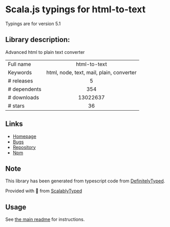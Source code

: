 
# Scala.js typings for html-to-text

Typings are for version 5.1

## Library description:
Advanced html to plain text converter

|                    |                 |
| ------------------ | :-------------: |
| Full name          | html-to-text |
| Keywords           | html, node, text, mail, plain, converter |
| # releases         | 5 |
| # dependents       | 354 |
| # downloads        | 13022637 |
| # stars            | 36 |

## Links
- [Homepage](https://github.com/html-to-text/node-html-to-text)
- [Bugs](https://github.com/html-to-text/node-html-to-text/issues)
- [Repository](https://github.com/html-to-text/node-html-to-text)
- [Npm](https://www.npmjs.com/package/html-to-text)
    


## Note
This library has been generated from typescript code from [DefinitelyTyped](https://definitelytyped.org).

Provided with :purple_heart: from [ScalablyTyped](https://github.com/oyvindberg/ScalablyTyped)

## Usage
See [the main readme](../../readme.md) for instructions.


